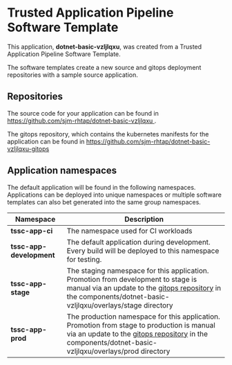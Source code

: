 # Trusted Application Pipeline Software Template

This application, **dotnet-basic-vzljlqxu**, was created from a Trusted Application Pipeline Software Template.

The software templates create a new source and gitops deployment repositories with a sample source application. 

## Repositories

The source code for your application can be found in [https://github.com/sjm-rhtap/dotnet-basic-vzljlqxu ](https://github.com/sjm-rhtap/dotnet-basic-vzljlqxu ).
 
The gitops repository, which contains the kubernetes manifests for the application can be found in 
[https://github.com/sjm-rhtap/dotnet-basic-vzljlqxu-gitops ](https://github.com/sjm-rhtap/dotnet-basic-vzljlqxu-gitops ) 

## Application namespaces 

The default application will be found in the following namespaces. Applications can be deployed into unique namespaces or multiple software templates can also bet generated into the same group namespaces.  

|  Namespace   |  Description   |  
| -------- | -------- |
| **tssc-app-ci** | The namespace used for CI workloads |
| **tssc-app-development** | The default application during development. Every build will be deployed to this namespace for testing. |
| **tssc-app-stage** | The staging namespace for this application. Promotion from development to stage is manual via an update to the [gitops repository](https://github.com/sjm-rhtap/dotnet-basic-vzljlqxu-gitops ) in the components/dotnet-basic-vzljlqxu/overlays/stage directory |
| **tssc-app-prod** | The production namespace for this application. Promotion from stage to production is manual via an update to the [gitops repository](https://github.com/sjm-rhtap/dotnet-basic-vzljlqxu-gitops ) in the components/dotnet-basic-vzljlqxu/overlays/prod directory |